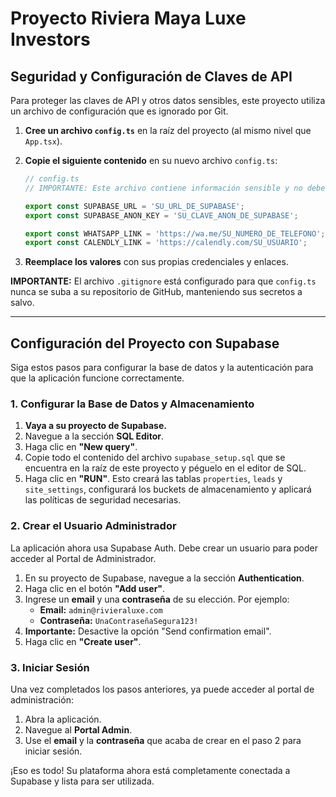# Proyecto Riviera Maya Luxe Investors

## Seguridad y Configuración de Claves de API

Para proteger las claves de API y otros datos sensibles, este proyecto utiliza un archivo de configuración que es ignorado por Git.

1.  **Cree un archivo `config.ts`** en la raíz del proyecto (al mismo nivel que `App.tsx`).
2.  **Copie el siguiente contenido** en su nuevo archivo `config.ts`:

    ```typescript
    // config.ts
    // IMPORTANTE: Este archivo contiene información sensible y no debe ser subido a GitHub.
    
    export const SUPABASE_URL = 'SU_URL_DE_SUPABASE';
    export const SUPABASE_ANON_KEY = 'SU_CLAVE_ANON_DE_SUPABASE';
    
    export const WHATSAPP_LINK = 'https://wa.me/SU_NUMERO_DE_TELEFONO';
    export const CALENDLY_LINK = 'https://calendly.com/SU_USUARIO';
    ```

3.  **Reemplace los valores** con sus propias credenciales y enlaces.

**IMPORTANTE:** El archivo `.gitignore` está configurado para que `config.ts` nunca se suba a su repositorio de GitHub, manteniendo sus secretos a salvo.

---

## Configuración del Proyecto con Supabase

Siga estos pasos para configurar la base de datos y la autenticación para que la aplicación funcione correctamente.

### 1. Configurar la Base de Datos y Almacenamiento

1.  **Vaya a su proyecto de Supabase.**
2.  Navegue a la sección **SQL Editor**.
3.  Haga clic en **"New query"**.
4.  Copie todo el contenido del archivo `supabase_setup.sql` que se encuentra en la raíz de este proyecto y péguelo en el editor de SQL.
5.  Haga clic en **"RUN"**. Esto creará las tablas `properties`, `leads` y `site_settings`, configurará los buckets de almacenamiento y aplicará las políticas de seguridad necesarias.

### 2. Crear el Usuario Administrador

La aplicación ahora usa Supabase Auth. Debe crear un usuario para poder acceder al Portal de Administrador.

1.  En su proyecto de Supabase, navegue a la sección **Authentication**.
2.  Haga clic en el botón **"Add user"**.
3.  Ingrese un **email** y una **contraseña** de su elección. Por ejemplo:
    *   **Email:** `admin@rivieraluxe.com`
    *   **Contraseña:** `UnaContraseñaSegura123!`
4.  **Importante:** Desactive la opción "Send confirmation email".
5.  Haga clic en **"Create user"**.

### 3. Iniciar Sesión

Una vez completados los pasos anteriores, ya puede acceder al portal de administración:

1.  Abra la aplicación.
2.  Navegue al **Portal Admin**.
3.  Use el **email** y la **contraseña** que acaba de crear en el paso 2 para iniciar sesión.

¡Eso es todo! Su plataforma ahora está completamente conectada a Supabase y lista para ser utilizada.
